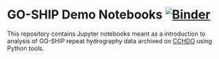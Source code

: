 # GO-SHIP Demo Notebooks [![Binder](https://mybinder.org/badge_logo.svg)](https://mybinder.org/v2/gh/cchdo/demo_notebooks/master)

This repository contains Jupyter notebooks meant as a introduction to analysis of GO-SHIP repeat hydrography data archived on [CCHDO](https://cchdo.ucsd.edu) using Python tools.
